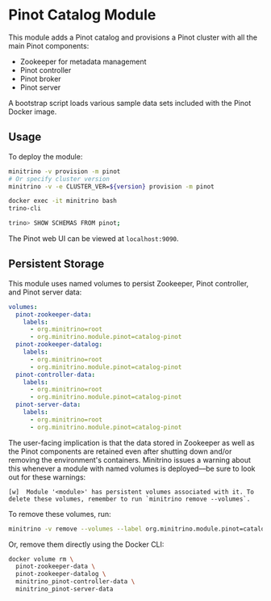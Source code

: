 # Pinot Catalog Module

This module adds a Pinot catalog and provisions a Pinot cluster with all the
main Pinot components:

- Zookeeper for metadata management
- Pinot controller
- Pinot broker
- Pinot server

A bootstrap script loads various sample data sets included with the Pinot Docker
image.

## Usage

To deploy the module:

```sh
minitrino -v provision -m pinot
# Or specify cluster version
minitrino -v -e CLUSTER_VER=${version} provision -m pinot

docker exec -it minitrino bash 
trino-cli

trino> SHOW SCHEMAS FROM pinot;
```

The Pinot web UI can be viewed at `localhost:9090`.

## Persistent Storage

This module uses named volumes to persist Zookeeper, Pinot controller, and Pinot
server data:

```yaml
volumes:
  pinot-zookeeper-data:
    labels:
      - org.minitrino=root
      - org.minitrino.module.pinot=catalog-pinot
  pinot-zookeeper-datalog:
    labels:
      - org.minitrino=root
      - org.minitrino.module.pinot=catalog-pinot
  pinot-controller-data:
    labels:
      - org.minitrino=root
      - org.minitrino.module.pinot=catalog-pinot
  pinot-server-data:
    labels:
      - org.minitrino=root
      - org.minitrino.module.pinot=catalog-pinot
```

The user-facing implication is that the data stored in Zookeeper as well as the
Pinot components are retained even after shutting down and/or removing the
environment's containers. Minitrino issues a warning about this whenever a
module with named volumes is deployed––be sure to look out for these warnings:

```log
[w]  Module '<module>' has persistent volumes associated with it. To delete these volumes, remember to run `minitrino remove --volumes`.
```

To remove these volumes, run:

```sh
minitrino -v remove --volumes --label org.minitrino.module.pinot=catalog-pinot
```
  
Or, remove them directly using the Docker CLI:

```sh
docker volume rm \
  pinot-zookeeper-data \
  pinot-zookeeper-datalog \
  minitrino_pinot-controller-data \
  minitrino_pinot-server-data
```
